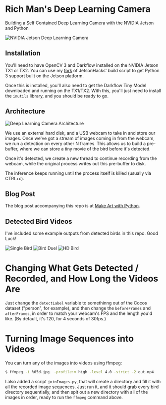 # Rich Man's Deep Learning Camera
Building a Self Contained Deep Learning Camera with the NVIDIA Jetson and Python

![NVIDIA Jetson Deep Learning Camera](https://github.com/burningion/rich-mans-deep-learning-camera/raw/master/images/bird-camera.jpg)

## Installation

You'll need to have OpenCV 3 and Darkflow installed on the NVIDIA Jetson TX1 or TX2. You can use my [fork](https://github.com/burningion/buildOpenCVTX1) of JetsonHacks' build script to get Python 3 support built on the Jetson platform.

Once this is installed, you'll also need to get the Darkflow Tiny Model downloaded and running on the TX1/TX2. With this, you'll just need to install the `imutils` library, and you should be ready to go.

## Architecture

![Deep Learning Camera Architecture](https://github.com/burningion/rich-mans-deep-learning-camera/raw/master/images/jetson.png)

We use an external hard disk, and a USB webcam to take in and store our images. Once we've got a stream of images coming in from the webcam, we run a detection on every other N frames. This allows us to build a pre-buffer, where we can store a tiny movie of the bird before it's detected.

Once it's detected, we create a new thread to continue recording from the webcam, while the original process writes out this pre-buffer to disk.

The inference keeps running until the process itself is killed (usually via CTRL+c).

## Blog Post

The blog post accompanying this repo is at [Make Art with Python](https://www.makeartwithpython.com/blog/rich-mans-deep-learning-camera/). 

## Detected Bird Videos

I've included some example outputs from detected birds in this repo. Good Luck!

![Single Bird](https://github.com/burningion/rich-mans-deep-learning-camera/raw/master/images/bird.gif)
![Bird Duel](https://github.com/burningion/rich-mans-deep-learning-camera/raw/master/images/birdduel.gif)
![HD Bird](https://github.com/burningion/rich-mans-deep-learning-camera/raw/master/images/00238.jpg)

# Changing What Gets Detected / Recorded, and How Long the Videos Are

Just change the `detectLabel` variable to somethinng out of the Cocos dataset ("person", for example), and then change the `beforeFrames` and `afterFrames`, in order to match your webcam's FPS and the length you'd like. (By default, it's 120, for 4 seconds of 30fps.)

# Turning Image Sequences into Videos

You can turn any of the images into videos using ffmpeg:

```bash
$ ffmpeg -i %05d.jpg  -profile:v high -level 4.0 -strict -2 out.mp4
```

I also added a script `joinImages.py`, that will create a directory and fill it with all the recorded image sequences. Just run it, and it should grab every bird directory sequentially, and then spit out a new directory with all of the images in order, ready to run the `ffmpeg` command above.
